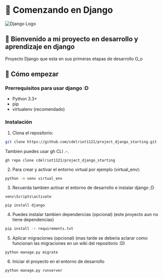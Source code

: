 # 🚀 Comenzando en Django

![Django Logo](https://www.djangoproject.com/m/img/logos/django-logo-negative.png)

## 🌟 Bienvenido a mi proyecto en desarrollo y aprendizaje en django

Proyecto Django que esta en sus primeras etapas de desarrollo O_o


## 🚀 Cómo empezar

### Prerrequisitos para usar django :D

- Python 3.3+
- pip
- virtualenv (recomendado)

### Instalación

1. Clona el repositorio:
```bash
git clone https://github.com/cdelriot1121/project_django_starting.git
```
Tambien puedes usar gh CLI .-.
```
gh repo clone cdelriot1121/project_django_starting
```

2. Para crear y activar el entorno virtual por ejemplo (virtual_env):
```bash
python -m venv virtual_env
```

3. Recuerda tambien activar el entorno de desarrollo e instalar django ;D
```
venv\Scripts\activate
```
```
pip install django
```
4. Puedes instalar tambien dependencias (opcional) (este proyecto aun no tiene dependencias)
```bash
pip install -r requirements.txt
```

5. Aplicar migraciones (opcional) (mas tarde se deberia aclarar como funcionan las migraciones en un wiki del repositorio :D)
```
python manage.py migrate
```

6. Iniciar el proyecto en el entorno de desarrollo
```
python manage.py runserver
```
